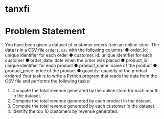 # tanxfi
# Problem Statement 
You have been given a dataset of customer orders from an online store. The data is in a CSV file `orders.csv` with the following columns: 
● order_id: unique identifier for each order 
● customer_id: unique identifier for each customer 
● order_date: date when the order was placed 
● product_id: unique identifier for each product 
● product_name: name of the product 
● product_price: price of the product 
● quantity: quantity of the product ordered 
Your task is to write a Python program that reads the data from the CSV file and performs the following tasks: 
1. Compute the total revenue generated by the online store for each month in the dataset.
2. Compute the total revenue generated by each product in the dataset. 
3. Compute the total revenue generated by each customer in the  dataset.
4. Identify the top 10 customers by revenue generated.

   

